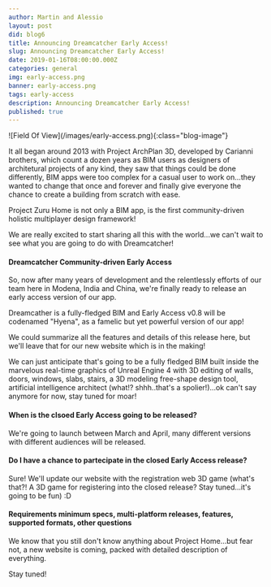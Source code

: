 ```yaml
---
author: Martin and Alessio
layout: post
did: blog6
title: Announcing Dreamcatcher Early Access!
slug: Announcing Dreamcatcher Early Access!
date: 2019-01-16T08:00:00.000Z
categories: general
img: early-access.png
banner: early-access.png
tags: early-access
description: Announcing Dreamcatcher Early Access!
published: true
---
```

<div markdown="1" class="blog-image-container">
![Field Of View](/images/early-access.png){:class="blog-image"}
</div>

It all began around 2013 with Project ArchPlan 3D, developed by Carianni brothers, which count a dozen years as BIM users as designers of architetural projects of any kind, they saw that things could be done differently, BIM apps were too complex for a casual user to work on...they wanted to change that once and forever and finally give everyone the chance to create a building from scratch with ease.

Project Zuru Home is not only a BIM app, is the first community-driven holistic multiplayer design framework!

We are really excited to start sharing all this with the world...we can't wait to see what you are going to do with Dreamcatcher!

#### Dreamcatcher Community-driven Early Access

So, now after many years of development and the relentlessly efforts of our team here in Modena, India and China, we're finally ready to release an early access version of our app.

Dreamcather is a fully-fledged BIM and Early Access v0.8 will be codenamed "Hyena", as a famelic but yet powerful version of our app!

We could summarize all the features and details of this release here, but we'll leave that for our new website which is in the making! 

We can just anticipate that's going to be a fully fledged BIM built inside the marvelous real-time graphics of Unreal Engine 4 with 3D editing of walls, doors, windows, slabs, stairs, a 3D modeling free-shape design tool, artificial intelligence architect (what!? shhh..that's a spolier!)...ok can't say anymore for now, stay tuned for moar! 

#### When is the clsoed Early Access going to be released?

We're going to launch between March and April, many different versions with different audiences will be released.

#### Do I have a chance to partecipate in the closed Early Access release?

Sure! We'll update our website with the registration web 3D game (what's that?! A 3D game for registering into the closed release? Stay tuned...it's going to be fun) :D

#### Requirements minimum specs, multi-platform releases, features, supported formats, other questions

We know that you still don't know anything about Project Home...but fear not, a new website is coming, packed with detailed description of everything. 

Stay tuned!
